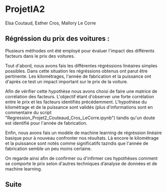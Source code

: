 # ProjetIA2
Elsa Coutaud, Esther Cros, Mallory Le Corre

## Régréssion du prix des voitures : 

Plusieurs méthodes ont été employé pour évaluer l'impact des différents facteurs dans le prix des voitures. 

Tout d'abord, nous avons fais les différentes régréssions linéaires simples possibles.
Dans cette situation les régréssions obtenus ont parut être pertinente. Les kilométrages, l'année de fabrication et la puissance ont d'après ce test un impact important sur le prix de la voiture.

Afin de vérifier cette hypothèse nous avons choisi de faire une matrice de corrélation des facteurs. L'objectif étant d'observer une forte corrélation entre le prix et les facteurs identifiés précédemment.
L'hypothèse du kilométrage et de la puissance sont validés (plus d'informations sont en commentaire du script "Regression_Projet2_Couteaud_Cros_LeCorre.ipynb") tandis qu'un doute est identifié pour l'année de fabrication.

Enfin, nous avons fais un modèle de machine learning de régréssion linéaire basique pour à nouveau confronter nos résultats. Là encore le kilométrage et la puissance sont notés comme significatifs tazndis que l'année de fabrication semble un peu moins certaine. 

On regarde ainsi afin de confirmer ou d'infirmer ces hypothèses comment se comporte le prix selon d'autres techniques d’analyse de données et de machine learning. 

## Suite
